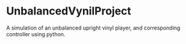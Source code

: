 # UnbalancedVynilProject
A simulation of an unbalanced upright vinyl player, and corresponding controller using python.
